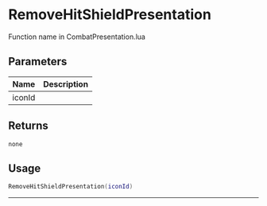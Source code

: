 # RemoveHitShieldPresentation

Function name in CombatPresentation.lua

## Parameters

| Name   | Description |
| ------ | ----------- |
| iconId |             |

## Returns

`none`

## Usage

```lua
RemoveHitShieldPresentation(iconId)
```

---
